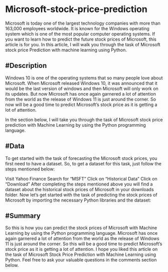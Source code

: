 # Microsoft-stock-price-prediction
Microsoft is today one of the largest technology companies with more than 163,000 employees worldwide. It is known for the Windows operating system which is one of the most popular computer operating systems. If you want to learn how to predict the future stock prices of Microsoft, this article is for you. In this article, I will walk you through the task of Microsoft stock price Prediction with machine learning using Python.
<h2>#Description</h2>
Windows 10 is one of the operating systems that so many people love about Microsoft. When Microsoft released Windows 10, it was announced that it would be the last version of windows and then Microsoft will only work on its updates. But now Microsoft has once again garnered a lot of attention from the world as the release of Windows 11 is just around the corner. So now will be a good time to predict Microsoft’s stock price as it is getting a lot of attention.

In the section below, I will take you through the task of Microsoft stock price prediction with Machine Learning by using the Python programming language.

<h2>#Data</h2>
To get started with the task of forecasting the Microsoft stock prices, you first need to have a dataset. So, to get a dataset for this task, just follow the steps mentioned below:

Visit Yahoo Finance
Search for “MSFT”
Click on “Historical Data”
Click on “Download”
After completing the steps mentioned above you will find a dataset about the historical stock prices of Microsoft in your downloads folder. Now let’s get started with the task of predicting the stock prices of Microsoft by importing the necessary Python libraries and the dataset:
<h2>#Summary</h2>
So this is how you can predict the stock prices of Microsoft with Machine Learning by using the Python programming language. Microsoft has once again garnered a lot of attention from the world as the release of Windows 11 is just around the corner. So this will be a good time to predict Microsoft’s stock price as it is getting a lot of attention. I hope you liked this article on the task of Microsoft Stock Price Prediction with Machine Learning using Python. Feel free to ask your valuable questions in the comments section below.

